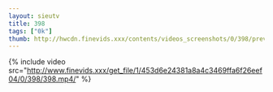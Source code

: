 ```yaml
--- 
layout: sieutv
title: 398
tags: ["0k"]
thumb: http://hwcdn.finevids.xxx/contents/videos_screenshots/0/398/preview.mp4.jpg
---
```

{% include video src="http://www.finevids.xxx/get_file/1/453d6e24381a8a4c3469ffa6f26eef04/0/398/398.mp4/" %} 
